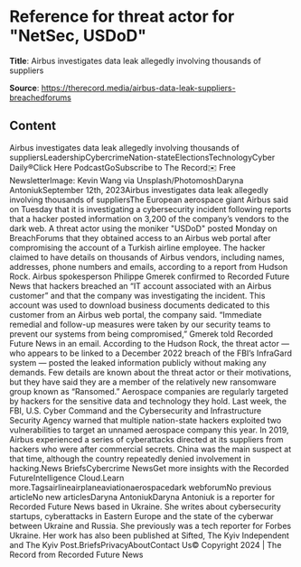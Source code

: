 # Reference for threat actor for "NetSec, USDoD"

**Title**: Airbus investigates data leak allegedly involving thousands of suppliers

**Source**: https://therecord.media/airbus-data-leak-suppliers-breachedforums

## Content
Airbus investigates data leak allegedly involving thousands of suppliersLeadershipCybercrimeNation-stateElectionsTechnologyCyber Daily®Click Here PodcastGoSubscribe to The Record✉️ Free NewsletterImage: Kevin Wang via Unsplash/PhotomoshDaryna AntoniukSeptember 12th, 2023Airbus investigates data leak allegedly involving thousands of suppliersThe European aerospace giant Airbus said on Tuesday that it is investigating a cybersecurity incident following reports that a hacker posted information on 3,200 of the company’s vendors to the dark web.
A threat actor using the moniker "USDoD" posted Monday on BreachForums that they obtained access to an Airbus web portal after compromising the account of a Turkish airline employee. The hacker claimed to have details on thousands of Airbus vendors, including names, addresses, phone numbers and emails, according to a report from Hudson Rock.
Airbus spokesperson Philippe Gmerek confirmed to Recorded Future News that hackers breached an “IT account associated with an Airbus customer” and that the company was investigating the incident. This account was used to download business documents dedicated to this customer from an Airbus web portal, the company said.
“Immediate remedial and follow-up measures were taken by our security teams to prevent our systems from being compromised,” Gmerek told Recorded Future News in an email.
According to the Hudson Rock, the threat actor — who appears to be linked to a December 2022 breach of the FBI’s InfraGard system — posted the leaked information publicly without making any demands. Few details are known about the threat actor or their motivations, but they have said they are a member of the relatively new ransomware group known as “Ransomed.”
Aerospace companies are regularly targeted by hackers for the sensitive data and technology they hold. Last week, the FBI, U.S. Cyber Command and the Cybersecurity and Infrastructure Security Agency warned that multiple nation-state hackers exploited two vulnerabilities to target an unnamed aerospace company this year.
In 2019, Airbus experienced a series of cyberattacks directed at its suppliers from hackers who were after commercial secrets. China was the main suspect at that time, although the country repeatedly denied involvement in hacking.News BriefsCybercrime NewsGet more insights with the Recorded FutureIntelligence Cloud.Learn more.Tagsairlineairplaneaviationaerospacedark webforumNo previous articleNo new articlesDaryna AntoniukDaryna Antoniuk is a reporter for Recorded Future News based in Ukraine. She writes about cybersecurity startups, cyberattacks in Eastern Europe and the state of the cyberwar between Ukraine and Russia. She previously was a tech reporter for Forbes Ukraine. Her work has also been published at Sifted, The Kyiv Independent and The Kyiv Post.BriefsPrivacyAboutContact Us© Copyright 2024 | The Record from Recorded Future News